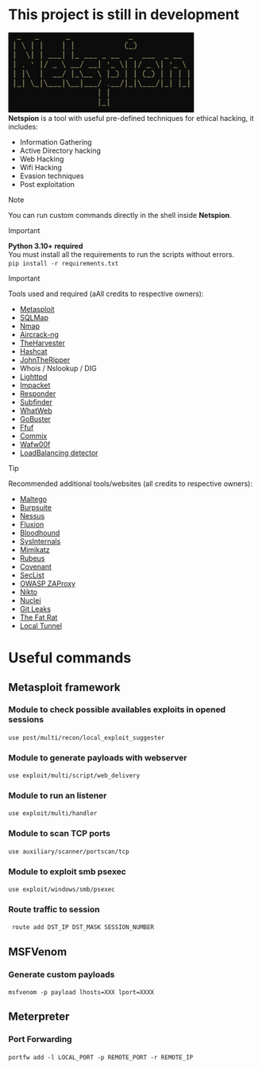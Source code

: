 # This project is still in development

![Banner](banner.gif)  
**Netspion** is a tool with useful pre-defined techniques for ethical hacking, it includes:  
- Information Gathering
- Active Directory hacking
- Web Hacking
- Wifi Hacking
- Evasion techniques
- Post exploitation

> [!NOTE]
> You can run custom commands directly in the shell inside **Netspion**.

> [!IMPORTANT]
> **Python 3.10+ required**  
> You must install all the requirements to run the scripts without errors.  
``` pip install -r requirements.txt ```  

> [!IMPORTANT]
> Tools used and required (aAll credits to respective owners):
> - [Metasploit](https://www.metasploit.com/)
> - [SQLMap](https://sqlmap.org/)
> - [Nmap](https://nmap.org)
> - [Aircrack-ng](https://www.aircrack-ng.org)
> - [TheHarvester](https://github.com/laramies/theHarvester)
> - [Hashcat](https://hashcat.net/hashcat/)
> - [JohnTheRipper](https://www.openwall.com/john/)
> - Whois / Nslookup / DIG
> - [Lighttpd](https://www.lighttpd.net/)
> - [Impacket](https://github.com/fortra/impacket)
> - [Responder](https://github.com/lgandx/Responder)
> - [Subfinder](https://github.com/projectdiscovery/subfinder)
> - [WhatWeb](https://github.com/urbanadventurer/WhatWeb)
> - [GoBuster](https://github.com/OJ/gobuster)
> - [Ffuf](https://github.com/ffuf/ffuf)
> - [Commix](https://github.com/commixproject/commix)
> - [Wafw00f](https://github.com/EnableSecurity/wafw00f)
> - [LoadBalancing detector](https://github.com/craig/ge.mine.nu/blob/master/lbd/lbd.sh)

> [!TIP]
> Recommended additional tools/websites (all credits to respective owners):
> - [Maltego](https://www.maltego.com/)
> - [Burpsuite](https://portswigger.net/burp/communitydownload)
> - [Nessus](https://www.tenable.com/products/nessus/nessus-essentials)
> - [Fluxion](https://github.com/FluxionNetwork/fluxion)
> - [Bloodhound](https://github.com/SpecterOps/BloodHound)
> - [SysInternals](https://learn.microsoft.com/en-us/sysinternals/downloads/)
> - [Mimikatz](https://github.com/ParrotSec/mimikatz)
> - [Rubeus](https://github.com/GhostPack/Rubeus)
> - [Covenant](https://github.com/cobbr/Covenant)
> - [SecList](https://github.com/danielmiessler/SecLists)
> - [OWASP ZAProxy](https://github.com/zaproxy/zaproxy)
> - [Nikto](https://github.com/sullo/nikto)
> - [Nuclei](https://github.com/projectdiscovery/nuclei)
> - [Git Leaks](https://github.com/gitleaks/gitleaks)
> - [The Fat Rat](https://github.com/screetsec/TheFatRat)
> - [Local Tunnel](https://github.com/localtunnel/localtunnel)

# Useful commands

## Metasploit framework

### Module to check possible availables exploits in opened sessions

``` use post/multi/recon/local_exploit_suggester ```

### Module to generate payloads with webserver

``` use exploit/multi/script/web_delivery ```

### Module to run an listener

``` use exploit/multi/handler ```

### Module to scan TCP ports

``` use auxiliary/scanner/portscan/tcp ```

### Module to exploit smb psexec

``` use exploit/windows/smb/psexec ```

### Route traffic to session
``` route add DST_IP DST_MASK SESSION_NUMBER```

## MSFVenom

### Generate custom payloads

``` msfvenom -p payload lhosts=XXX lport=XXXX ```

## Meterpreter

### Port Forwarding
``` portfw add -l LOCAL_PORT -p REMOTE_PORT -r REMOTE_IP ```